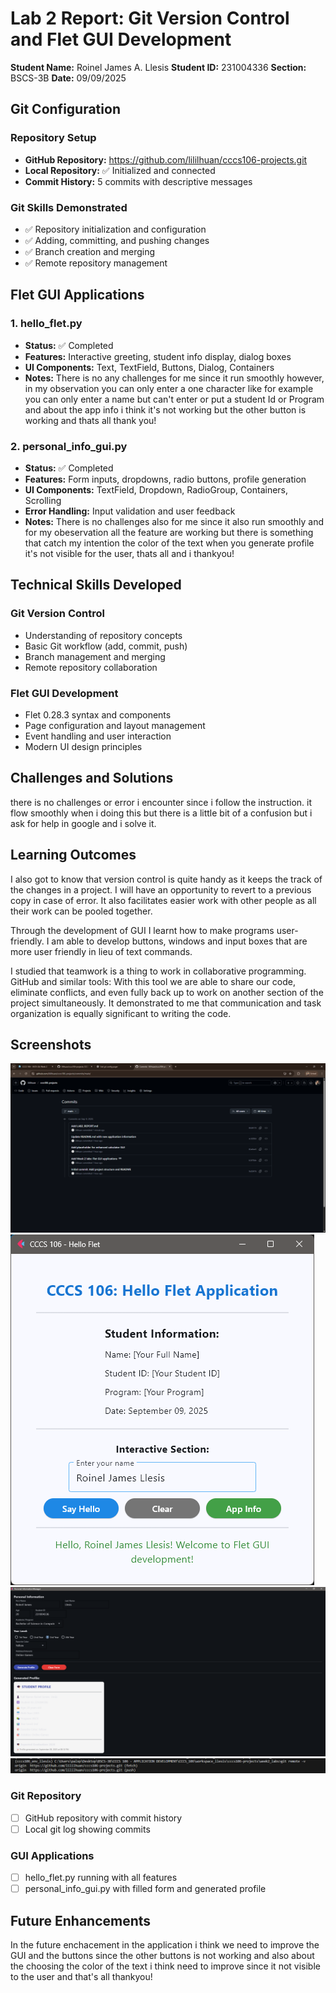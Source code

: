# Lab 2 Report: Git Version Control and Flet GUI Development

**Student Name:** Roinel James A. Llesis
**Student ID:** 231004336
**Section:** BSCS-3B
**Date:** 09/09/2025

## Git Configuration

### Repository Setup
- **GitHub Repository:** https://github.com/lililhuan/cccs106-projects.git
- **Local Repository:** ✅ Initialized and connected
- **Commit History:** 5 commits with descriptive messages

### Git Skills Demonstrated
- ✅ Repository initialization and configuration
- ✅ Adding, committing, and pushing changes
- ✅ Branch creation and merging
- ✅ Remote repository management

## Flet GUI Applications

### 1. hello_flet.py
- **Status:** ✅ Completed
- **Features:** Interactive greeting, student info display, dialog boxes
- **UI Components:** Text, TextField, Buttons, Dialog, Containers
- **Notes:** There is no any challenges for me since it run smoothly however, in my observation you can only enter a one character like for example you can only enter a name but can't enter or put a student Id or Program and about the app info i think it's not working but the other button is working and thats all thank you!

### 2. personal_info_gui.py
- **Status:** ✅ Completed
- **Features:** Form inputs, dropdowns, radio buttons, profile generation
- **UI Components:** TextField, Dropdown, RadioGroup, Containers, Scrolling
- **Error Handling:** Input validation and user feedback
- **Notes:** There is no challenges also for me since it also run smoothly and for my obeservation all the feature are working but there is something that catch my intention the color of the text when you generate profile it's not visible for the user, thats all and i thankyou!

## Technical Skills Developed

### Git Version Control
- Understanding of repository concepts
- Basic Git workflow (add, commit, push)
- Branch management and merging
- Remote repository collaboration

### Flet GUI Development
- Flet 0.28.3 syntax and components
- Page configuration and layout management
- Event handling and user interaction
- Modern UI design principles

## Challenges and Solutions

there is no challenges or error i encounter since i follow the instruction. it flow smoothly when i doing this but there is a little bit of a confusion but i ask for help in google and i solve it.

## Learning Outcomes

I also got to know that version control is quite handy as it keeps the track of the changes in a project. I will have an opportunity to revert to a previous copy in case of error. It also facilitates easier work with other people as all their work can be pooled together.

Through the development of GUI I learnt how to make programs user-friendly. I am able to develop buttons, windows and input boxes that are more user friendly in lieu of text commands.

I studied that teamwork is a thing to work in collaborative programming. GitHub and similar tools: With this tool we are able to share our code, eliminate conflicts, and even fully back up to work on another section of the project simultaneously. It demonstrated to me that communication and task organization is equally significant to writing the code.

## Screenshots

![alt text](LAB2_SCREENSHOTS/commit_history.png) 
![alt text](LAB2_SCREENSHOTS/hello_flet_GUI.png) 
![alt text](LAB2_SCREENSHOTS/personal_info_gui.png) 
![alt text](LAB2_SCREENSHOTS/successful_push.png)

### Git Repository
- [ ] GitHub repository with commit history
- [ ] Local git log showing commits

### GUI Applications
- [ ] hello_flet.py running with all features
- [ ] personal_info_gui.py with filled form and generated profile

## Future Enhancements

In the future enchacement in the application i think we need to improve the GUI and the buttons since the other buttons is not working and  also about the choosing the color of the text i think need to improve since it not visible to the user and that's all thankyou!

